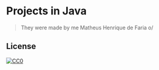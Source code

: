 # Projects in Java
> They were made by me Matheus Henrique de Faria o/

## License
[![CC0](https://licensebuttons.net/p/zero/1.0/88x31.png)](https://creativecommons.org/publicdomain/zero/1.0/)